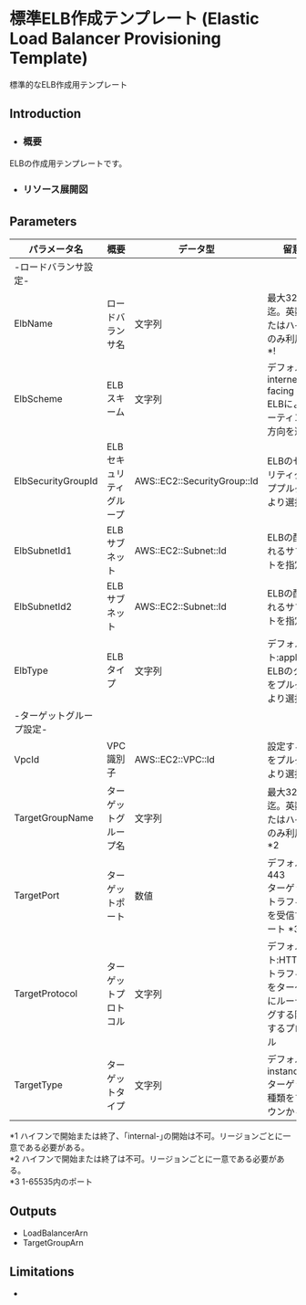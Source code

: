 # 標準ELB作成テンプレート (Elastic Load Balancer Provisioning Template)
標準的なELB作成用テンプレート

## Introduction
- ### 概要
ELBの作成用テンプレートです。 
　
- ### リソース展開図

## Parameters　
|パラメータ名|概要|データ型|留意点|
|---|---|---|---|
|-ロードバランサ設定-|
|ElbName|ロードバランサ名|文字列|最大32文字迄。英数字またはハイフンのみ利用可能 *!|
|ElbScheme|ELBスキーム|文字列|デフォルト: internet-facing<br> ELBによるルーティングの方向を選択|
|ElbSecurityGroupId|ELBセキュリティグループ|AWS::EC2::SecurityGroup::Id|ELBのセキュリティグループプルダウンより選択|
|ElbSubnetId1|ELBサブネット|AWS::EC2::Subnet::Id|ELBの配置されるサブネットを指定|
|ElbSubnetId2|ELBサブネット|AWS::EC2::Subnet::Id|ELBの配置されるサブネットを指定|
|ElbType|ELBタイプ|文字列|デフォルト:application<BR>ELBのタイプをプルダウンより選択|
|-ターゲットグループ設定-|
|VpcId|VPC識別子|AWS::EC2::VPC::Id|設定するVPCをプルダウンより選択|
|TargetGroupName|ターゲットグループ名|文字列|最大32文字迄。英数字またはハイフンのみ利用可能 *2
|TargetPort|ターゲットポート|数値|デフォルト: 443<BR>ターゲットがトラフィックを受信するポート *3|
|TargetProtocol|ターゲットプロトコル|文字列|デフォルト:HTTPS<BR>トラフィックをターゲットにルーティングする際使用するプロトコル|
|TargetType|ターゲットタイプ|文字列|デフォルト: instance<BR>ターゲットの種類をプルダウンから選択|

*1 ハイフンで開始または終了、｢internal-｣の開始は不可。リージョンごとに一意である必要がある。  
*2 ハイフンで開始または終了は不可。リージョンごとに一意である必要がある。  
*3 1-65535内のポート  

## Outputs
- LoadBalancerArn
- TargetGroupArn

## Limitations
- 
